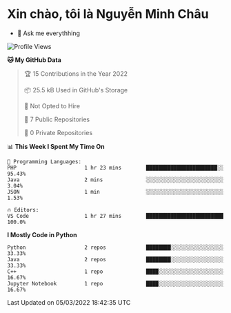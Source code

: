 ﻿# Xin chào, tôi là Nguyễn Minh Châu
- 💬 Ask me everythhing

<!--START_SECTION:waka-->
![Profile Views](http://img.shields.io/badge/Profile%20Views-1-blue)

**🐱 My GitHub Data** 

> 🏆 15 Contributions in the Year 2022
 > 
> 📦 25.5 kB Used in GitHub's Storage 
 > 
> 🚫 Not Opted to Hire
 > 
> 📜 7 Public Repositories 
 > 
> 🔑 0 Private Repositories  
 > 
📊 **This Week I Spent My Time On** 

```text
💬 Programming Languages: 
PHP                      1 hr 23 mins        ███████████████████████░░   95.43% 
Java                     2 mins              ░░░░░░░░░░░░░░░░░░░░░░░░░   3.04% 
JSON                     1 min               ░░░░░░░░░░░░░░░░░░░░░░░░░   1.53%

🔥 Editors: 
VS Code                  1 hr 27 mins        █████████████████████████   100.0%

```

**I Mostly Code in Python** 

```text
Python                   2 repos             ████████░░░░░░░░░░░░░░░░░   33.33% 
Java                     2 repos             ████████░░░░░░░░░░░░░░░░░   33.33% 
C++                      1 repo              ████░░░░░░░░░░░░░░░░░░░░░   16.67% 
Jupyter Notebook         1 repo              ████░░░░░░░░░░░░░░░░░░░░░   16.67%

```



 Last Updated on 05/03/2022 18:42:35 UTC
<!--END_SECTION:waka-->
